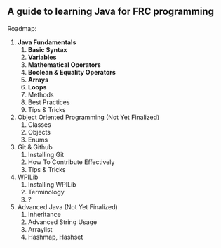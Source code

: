 ## A guide to learning Java for FRC programming


Roadmap:
1. **Java Fundamentals**
   1. **Basic Syntax**
   2. **Variables**
   3. **Mathematical Operators**
   4. **Boolean & Equality Operators**
   5. **Arrays**
   6. **Loops**
   7. Methods
   8. Best Practices
   9. Tips & Tricks
2. Object Oriented Programming (Not Yet Finalized)
   1. Classes
   2. Objects
   3. Enums
3. Git & Github
   1. Installing Git 
   2. How To Contribute Effectively
   3. Tips & Tricks
4. WPILib
   1. Installing WPILib
   2. Terminology
   3. ?
5. Advanced Java (Not Yet Finalized)
   1. Inheritance
   2. Advanced String Usage
   3. Arraylist
   4. Hashmap, Hashset